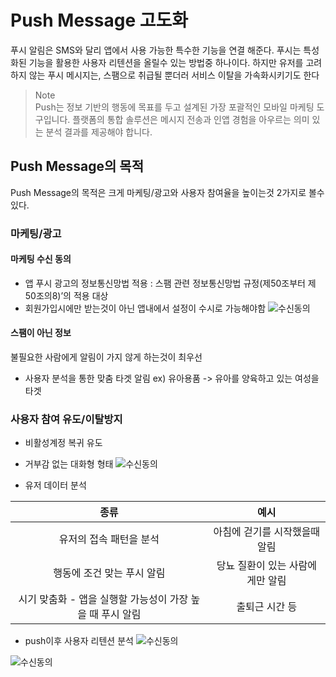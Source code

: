 # Push Message 고도화
푸시 알림은 SMS와 달리 앱에서 사용 가능한 특수한 기능을 연결 해준다.
푸시는 특성화된 기능을 활용한 사용자 리텐션을 올릴수 있는 방법중 하나이다.
하지만 유저를 고려하지 않는 푸시 메시지는, 스팸으로 취급될 뿐더러 서비스 이탈을 가속화시키기도 한다

> Note <br>
Push는 정보 기반의 행동에 목표를 두고 설계된 가장 포괄적인 모바일 마케팅 도구입니다. 플랫폼의 통합 솔루션은 메시지 전송과 인앱 경험을 아우르는 의미 있는 분석 결과를 제공해야 합니다.

## Push Message의 목적
Push Message의 목적은 크게 마케팅/광고와  사용자 참여율을 높이는것 2가지로 볼수 있다.

### 마케팅/광고
#### 마케팅 수신 동의
- 앱 푸시 광고의 정보통신망법 적용 : 스팸 관련 정보통신망법 규정(제50조부터 제50조의8)’의 적용 대상
- 회원가입시에만 받는것이 아닌 앱내에서 설정이 수시로 가능해야함
![수신동의](https://github.com/muabe/Minor-League/health/image/push_img1.png) 

#### 스팸이 아닌 정보
 불필요한 사람에게 알림이 가지 않게 하는것이 최우선
- 사용자 분석을 통한 맞춤 타겟 알림
 ex) 유아용품 -> 유아를 양육하고 있는 여성을 타겟

 ### 사용자 참여 유도/이탈방지
 - 비활성계정 복귀 유도
 - 거부감 없는 대화형 형태 
 ![수신동의](https://github.com/muabe/Minor-League/health/image/push_img4.png)
 
 - 유저 데이터 분석 

| 종류 | 예시 |
| :-----------: | :-----------: |
| 유저의 접속 패턴을 분석 | 아침에 걷기를 시작했을때 알림 | 
| 행동에 조건 맞는  푸시 알림 | 당뇨 질환이 있는 사람에게만 알림  |
| 시기 맞춤화 - 앱을 실행할 가능성이 가장 높을 때 푸시 알림 | 출퇴근 시간 등 |

- push이후 사용자 리텐션 분석
![수신동의](https://github.com/muabe/Minor-League/health/image/push_img2.png)

![수신동의](https://github.com/muabe/Minor-League/health/image/push_img3.png) 
